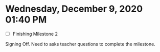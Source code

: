 # Wednesday, December  9, 2020 01:40 PM
- [ ] Finishing Milestone 2

Signing Off. Need to asks teacher questions to complete the milestone.
